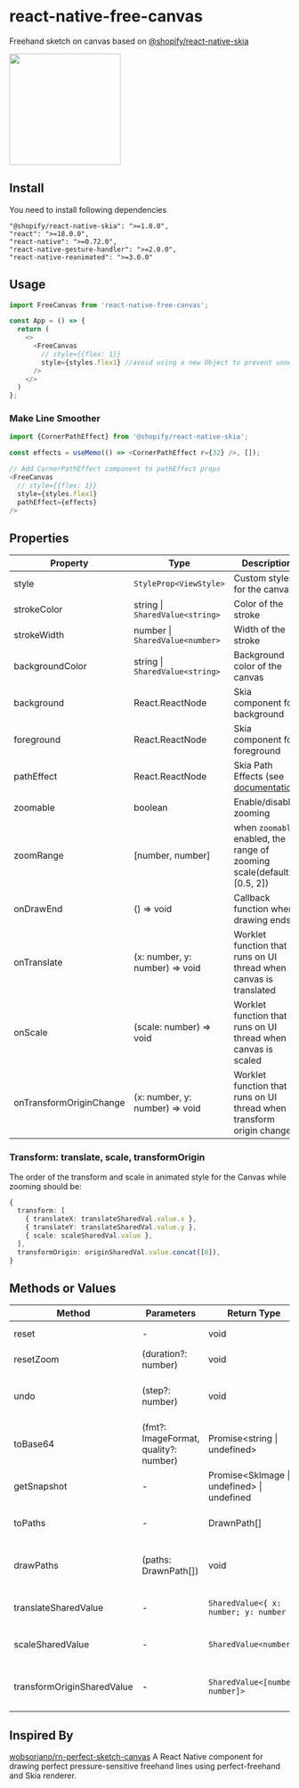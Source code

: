 # react-native-free-canvas
Freehand sketch on canvas based on  [@shopify/react-native-skia](https://github.com/shopify/react-native-skia)

<img src="https://github.com/user-attachments/assets/240398a3-2ebf-4edc-bdf5-36812765e39b" width=200 />

## Install
You need to install following dependencies
```
"@shopify/react-native-skia": ">=1.0.0",
"react": ">=18.0.0",
"react-native": ">=0.72.0",
"react-native-gesture-handler": ">=2.0.0",
"react-native-reanimated": ">=3.0.0"
```

## Usage
```ts
import FreeCanvas from 'react-native-free-canvas';

const App = () => {
  return (
    <>
      <FreeCanvas
        // style={{flex: 1}} 
        style={styles.flex1} //avoid using a new Object to prevent unnecessary re-rendering
      />
    </>
  )
};

```

### Make Line Smoother
```ts
import {CornerPathEffect} from '@shopify/react-native-skia';

const effects = useMemo(() => <CornerPathEffect r={32} />, []);

// Add CornerPathEffect component to pathEffect props
<FreeCanvas
  // style={{flex: 1}}
  style={styles.flex1}
  pathEffect={effects} 
/>
```

## Properties

| Property | Type | Description |
|----------|------|-------------|
| style | `StyleProp<ViewStyle>` | Custom styles for the canvas |
| strokeColor | string \| `SharedValue<string>` | Color of the stroke |
| strokeWidth | number \| `SharedValue<number>` | Width of the stroke |
| backgroundColor | string \| `SharedValue<string>` | Background color of the canvas |
| background | React.ReactNode | Skia component for background |
| foreground | React.ReactNode | Skia component for foreground |
| pathEffect | React.ReactNode | Skia Path Effects (see [documentation](https://shopify.github.io/react-native-skia/docs/path-effects)) |
| zoomable | boolean | Enable/disable zooming |
| zoomRange | [number, number] | when `zoomable` enabled, the range of zooming scale(default: [0.5, 2]) |
| onDrawEnd | () => void | Callback function when drawing ends |
| onTranslate | (x: number, y: number) => void | Worklet function that runs on UI thread when canvas is translated |
| onScale | (scale: number) => void | Worklet function that runs on UI thread when canvas is scaled |
| onTransformOriginChange | (x: number, y: number) => void | Worklet function that runs on UI thread when transform origin changes |

### Transform: translate, scale, transformOrigin

The order of the transform and scale in animated style for the Canvas while zooming should be:

```ts
{
  transform: [
    { translateX: translateSharedVal.value.x },
    { translateY: translateSharedVal.value.y },
    { scale: scaleSharedVal.value },
  ],
  transformOrigin: originSharedVal.value.concat([0]),
}
```

## Methods or Values
| Method | Parameters | Return Type | Description |
|--------|------------|-------------|-------------|
| reset | - | void | Resets the canvas |
| resetZoom | (duration?: number) | void | Resets the zoom level |
| undo | (step?: number) | void | Undoes the last drawing action(s) |
| toBase64 | (fmt?: ImageFormat, quality?: number) | Promise<string \| undefined> | Converts canvas to base64 string |
| getSnapshot | - | Promise<SkImage \| undefined> \| undefined | Gets a snapshot of the canvas |
| toPaths | - | DrawnPath[] | Returns the drawn paths |
| drawPaths | (paths: DrawnPath[]) | void | Draws the given paths on the canvas |
| translateSharedValue | - | `SharedValue<{ x: number; y: number }>` | Shared value for translation |
| scaleSharedValue | - | `SharedValue<number>` | Shared value for scale |
| transformOriginSharedValue | - | `SharedValue<[number, number]>` | Shared value for transform origin |

## Inspired By
[wobsoriano/rn-perfect-sketch-canvas](https://github.com/wobsoriano/rn-perfect-sketch-canvas) A React Native component for drawing perfect pressure-sensitive freehand lines using perfect-freehand and Skia renderer.
